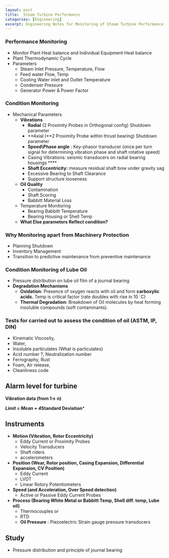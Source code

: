 ```yaml
---
layout: post
title:  Steam Turbine Performance
categories: [Engineering]
excerpt: Engineering Notes for Monitoring of Steam Turbine Performance
---
```


### Performance Monitoring

- Monitor Plant Heat balance and Individual Equipment Heat balance
- Plant Thermodynamic Cycle
- Parameters
  - Steam Inlet Pressure, Temperature, Flow
  - Feed water Flow, Temp
  - Cooling Water inlet and Outlet Temperature
  - Condenser Pressure
  - Generator Power & Power Factor

### Condition Monitoring

- Mechanical Parameters
  - **Vibrations**
    - **Radial** (2 Proximity Probes in Orthogonal config)  Shutdown parameter
    - **Axial (**2 Proximity Probe within thrust bearing)   Shutdown parameter
    - **Speed\Phase angle** : Key-phasor transducer (once per turn signal for determining vibration phase and shaft rotative speed)
    - Casing Vibrations: seismic transducers on radial bearing housings ****
    - **Shaft Eccentricity:** measure residual shaft bow under gravity sag
    - Excessive Bearing to Shaft Clearance
    - Support structure looseness
  - **Oil Quality**
    - Contamination
    - Shaft Scoring
    - Babbitt Material Loss
  - Temperature Monitoring
    - Bearing Babbitt Temperature
    - Bearing Housing or Shell Temp
  - **What Else parameters Reflect condition?**

### Why Monitoring apart from Machinery Protection

- Planning Shutdown
- Inventory Management
- Transition to predictive maintenance from preventive maintenance

### Condition Monitoring of Lube Oil

- Pressure distribution on lube oil film of a journal bearing
- **Degradation Mechanisms**
  - **Oxidation**: Presence of oxygen reacts with oil and form **carboxylic acids.** Temp is critical factor (rate doubles with rise in 10 `C)
  - **Thermal Degradation:** Breakdown of Oil molecules by heat forming insoluble compounds (soft contaminants).

### Tests for carried out to assess the condition of oil (ASTM, IP, DIN)

- Kinematic Viscosity,
- Water,
- Insoluble particulates (What is particulates)
- Acid number ?, Neutralization number
- Ferrography, Rust
- Foam, Air release,
- Cleanliness code

## Alarm level for turbine

**Vibration data (from 1→ n)**

***Limit = Mean + 4*Standard Deviation***

## Instruments

- **Motion (Vibration, Rotor Eccentricity)**
  - Eddy Current or Proximity Probes
  - Velocity Transducers
  - Shaft riders
  - accelerometers
- **Position (Wear, Rotor position, Casing Expansion, Differential Expansion, CV Position)**
  - Eddy Current
  - LVDT
  - Linear Rotory Potentiometers
- **Speed (and Acceleration, Over Speed detection)**
  - Active or Passive Eddy Current Probes
- **Process (Bearing White Metal or Babbitt Temp, Shell diff. temp, Lube oil)**
  - Thermocouples or
  - RTD
  - **Oil Pressure** : Piezoelectric Strain gauge pressure transducers

## Study

- Pressure distribution and principle of journal bearing
